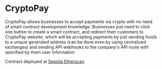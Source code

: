 # CryptoPay

CryptoPay allows businesses to accept payments via crypto with no need of smart contract development knowledge. Businesses just need to click one button to create a smart contract, and redirect their customers to CryptoPay website, which will be accepting payments by just sending funds to a unique generated address (can be done even by using centralized exchanges) and sending API webhooks to the company's API route with specified by them user information

Contract deployed at [Sepolia Etherscan](https://sepolia.etherscan.io/address/0xd61F049802FF1F6aC6aEE96073FB182341286e79)
